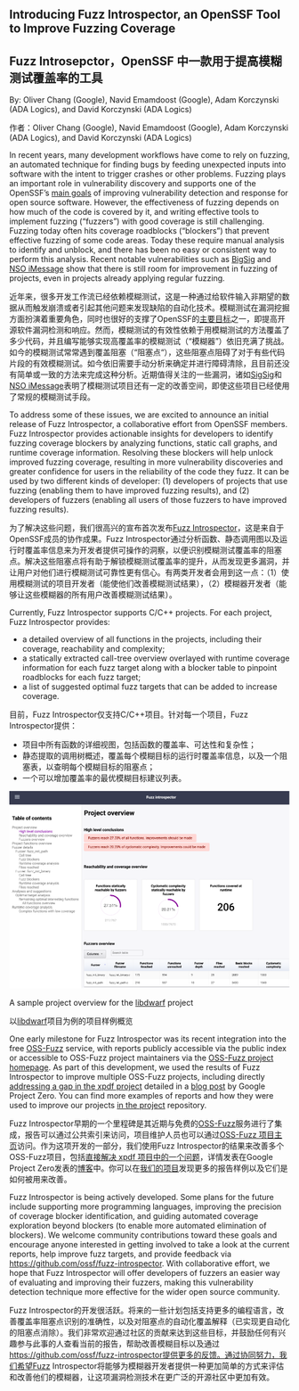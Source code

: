## Introducing Fuzz Introspector, an OpenSSF Tool to Improve Fuzzing Coverage
## Fuzz Introsepctor，OpenSSF 中一款用于提高模糊测试覆盖率的工具


By: Oliver Chang (Google), Navid Emamdoost (Google), Adam Korczynski (ADA Logics), and David Korczynski (ADA Logics)

作者：Oliver Chang (Google), Navid Emamdoost (Google), Adam Korczynski (ADA Logics), and David Korczynski (ADA Logics)


In recent years, many development workflows have come to rely on fuzzing, an automated technique for finding bugs by feeding unexpected inputs into software with the intent to trigger crashes or other problems. Fuzzing plays an important role in vulnerability discovery and supports one of the OpenSSF’s [main goals](https://8112310.fs1.hubspotusercontent-na1.net/hubfs/8112310/OpenSSF/White%20House%20OSS%20Mobilization%20Plan.pdf?hsCtaTracking=3b79d59d-e8d3-4c69-a67b-6b87b325313c%7C7a1a8b01-65ae-4bac-b97c-071dac09a2d8) of improving vulnerability detection and response for open source software. However, the effectiveness of fuzzing depends on how much of the code is covered by it, and writing effective tools to implement fuzzing (“fuzzers”) with good coverage is still challenging. Fuzzing today often hits coverage roadblocks (“blockers”) that prevent effective fuzzing of some code areas. Today these require manual analysis to identify and unblock, and there has been no easy or consistent way to perform this analysis. Recent notable vulnerabilities such as [BigSig](https://googleprojectzero.blogspot.com/2021/12/this-shouldnt-have-happened.html) and [NSO iMessage](https://googleprojectzero.blogspot.com/2021/12/a-deep-dive-into-nso-zero-click.html) show that there is still room for improvement in fuzzing of projects, even in projects already applying regular fuzzing.


近年来，很多开发工作流已经依赖模糊测试，这是一种通过给软件输入非期望的数据从而触发崩溃或者引起其他问题来发现缺陷的自动化技术。模糊测试在漏洞挖掘方面扮演着重要角色，同时也很好的支撑了OpenSSF的[主要目标](https://8112310.fs1.hubspotusercontent-na1.net/hubfs/8112310/OpenSSF/White%20House%20OSS%20Mobilization%20Plan.pdf?hsCtaTracking=3b79d59d-e8d3-4c69-a67b-6b87b325313c%7C7a1a8b01-65ae-4bac-b97c-071dac09a2d8)之一，即提高开源软件漏洞检测和响应。然而，模糊测试的有效性依赖于用模糊测试的方法覆盖了多少代码，并且编写能够实现高覆盖率的模糊测试（“模糊器”）依旧充满了挑战。如今的模糊测试常常遇到覆盖阻塞（“阻塞点“），这些阻塞点阻碍了对于有些代码片段的有效模糊测试。如今依旧需要手动分析来确定并进行障碍清除，且目前还没有简单或一致的方法来完成这种分析。近期值得关注的一些漏洞，诸如[SigSig](https://googleprojectzero.blogspot.com/2021/12/this-shouldnt-have-happened.html)和[NSO iMessage](https://googleprojectzero.blogspot.com/2021/12/a-deep-dive-into-nso-zero-click.html)表明了模糊测试项目还有一定的改善空间，即使这些项目已经使用了常规的模糊测试手段。

To address some of these issues, we are excited to announce an initial release of Fuzz Introspector, a collaborative effort from OpenSSF members. Fuzz Introspector provides actionable insights for developers to identify fuzzing coverage blockers by analyzing functions, static call graphs, and runtime coverage information. Resolving these blockers will help unlock improved fuzzing coverage, resulting in more vulnerability discoveries and greater confidence for users in the reliability of the code they fuzz. It can be used by two different kinds of developer: (1) developers of projects that use fuzzing (enabling them to have improved fuzzing results), and (2) developers of fuzzers (enabling all users of those fuzzers to have improved fuzzing results).

为了解决这些问题，我们很高兴的宣布首次发布[Fuzz Introspector](https://github.com/ossf/fuzz-introspector)，这是来自于OpenSSF成员的协作成果。Fuzz Introspector通过分析函数、静态调用图以及运行时覆盖率信息来为开发者提供可操作的洞察，以便识别模糊测试覆盖率的阻塞点。解决这些阻塞点将有助于解锁模糊测试覆盖率的提升，从而发现更多漏洞，并让用户对他们进行模糊测试可靠性更有信心。有两类开发者会用到这一点：（1）使用模糊测试的项目开发者（能使他们改善模糊测试结果），（2）模糊器开发者（能够让这些模糊器的所有用户改善模糊测试结果）。

Currently, Fuzz Introspector supports C/C++ projects. For each project, Fuzz Introspector provides: 

* a detailed overview of all functions in the projects, including their coverage, reachability and complexity;
* a statically extracted call-tree overview overlayed with runtime coverage information for each fuzz target along with a blocker table to pinpoint roadblocks for each fuzz target;
* a list of suggested optimal fuzz targets that can be added to increase coverage.

目前，Fuzz Introspector仅支持C/C++项目。针对每一个项目，Fuzz Introspector提供：

* 项目中所有函数的详细视图，包括函数的覆盖率、可达性和复杂性；
* 静态提取的调用树概述，覆盖每个模糊目标的运行时覆盖率信息，以及一个阻塞表，以查明每个模糊目标的阻塞点；
* 一个可以增加覆盖率的最优模糊目标建议列表。

![Fuzz-Introspector-Sample-Project-Overview](Fuzz-Introspector-Sample-Project-Overview.png)


A sample project overview for the [libdwarf](https://github.com/google/oss-fuzz/tree/master/projects/libdwarf) project

以[libdwarf](https://github.com/google/oss-fuzz/tree/master/projects/libdwarf)项目为例的项目样例概览

One early milestone for Fuzz Introspector was its recent integration into the free [OSS-Fuzz](https://github.com/google/oss-fuzz) service, with reports publicly accessible via the public index or accessible to OSS-Fuzz project maintainers via the [OSS-Fuzz project homepage](https://oss-fuzz.com/). As part of this development, we used the results of Fuzz Introspector to improve multiple OSS-Fuzz projects, including directly [addressing a gap in the xpdf project](https://github.com/ossf/fuzz-introspector/blob/main/doc/CaseStudies.md#xpdf) detailed in a [blog post](https://googleprojectzero.blogspot.com/2021/12/a-deep-dive-into-nso-zero-click.html) by Google Project Zero. You can find more examples of reports and how they were used to improve our projects [in the project](https://github.com/ossf/fuzz-introspector/blob/main/doc/CaseStudies.md) repository. 

Fuzz Introspector早期的一个里程碑是其近期与免费的[OSS-Fuzz](https://github.com/google/oss-fuzz)服务进行了集成，报告可以通过公共索引来访问，项目维护人员也可以通过[OSS-Fuzz 项目主页](https://oss-fuzz.com/)访问。作为这项开发的一部分，我们使用Fuzz Introspector的结果来改善多个OSS-Fuzz项目，包括[直接解决 xpdf 项目中的一个问题](https://github.com/ossf/fuzz-introspector/blob/main/doc/CaseStudies.md#xpdf)，详情发表在Google Project Zero发表的[博客](https://googleprojectzero.blogspot.com/2021/12/a-deep-dive-into-nso-zero-click.html)中。你可以在[我们的项目](https://github.com/ossf/fuzz-introspector/blob/main/doc/CaseStudies.md)发现更多的报告样例以及它们是如何被用来改善。

Fuzz Introspector is being actively developed. Some plans for the future include supporting more programming languages, improving the precision of coverage blocker identification, and guiding automated coverage exploration beyond blockers (to enable more automated elimination of blockers). We welcome community contributions toward these goals and encourage anyone interested in getting involved to take a look at the current reports, help improve fuzz targets, and provide feedback via https://github.com/ossf/fuzz-introspector. With collaborative effort, we hope that Fuzz Introspector will offer developers of fuzzers an easier way of evaluating and improving their fuzzers, making this vulnerability detection technique more effective for the wider open source community. 

Fuzz Introspector的开发很活跃。将来的一些计划包括支持更多的编程语言，改善覆盖率阻塞点识别的准确性，以及对阻塞点的自动化覆盖解释（已实现更自动化的阻塞点消除）。我们非常欢迎通过社区的贡献来达到这些目标，并鼓励任何有兴趣参与此事的人查看当前的报告，帮助改善模糊目标以及通过 https://github.com/ossf/fuzz-introspector提供更多的反馈。通过协同努力，我们希望Fuzz Introspector将能够为模糊器开发者提供一种更加简单的方式来评估和改善他们的模糊器，让这项漏洞检测技术在更广泛的开源社区中更加有效。